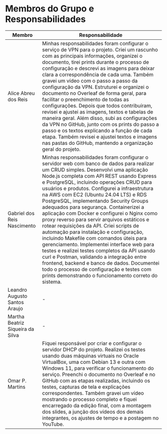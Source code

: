 # Membros do Grupo e Responsabilidades

| Membro | Responsabilidade |
|--------|---------|
| Alice Abreu dos Reis | Minhas responsabilidades foram configurar o serviço de VPN para o projeto. Criei um rascunho com as principais informações, organizei o documento, tirei prints durante o processo de configuração e descrevi as imagens para deixar clara a correspondência de cada uma. Também gravei um vídeo com o passo a passo da configuração da VPN. Estruturei e organizei o documento no Overleaf de forma geral, para facilitar o preenchimento de todas as configurações. Depois que todos contribuíram, revisei e ajustei as imagens, textos e tabelas de maneira geral. Além disso, subi as configurações da VPN no GitHub, junto com os prints do passo a passo e os textos explicando a função de cada etapa. Também revisei e ajustei textos e imagens nas pastas do GitHub, mantendo a organização geral do projeto.    |
| Gabriel dos Reis Nascimento | Minhas responsabilidades foram configurar o servidor web com banco de dados para realizar um CRUD simples. Desenvolvi uma aplicação Node.js completa com API REST usando Express e PostgreSQL, incluindo operações CRUD para usuários e produtos. Configurei a infraestrutura na AWS com EC2 (Ubuntu 24.04 LTS) e RDS PostgreSQL, implementando Security Groups adequados para segurança. Containerizei a aplicação com Docker e configurei o Nginx como proxy reverso para servir arquivos estáticos e rotear requisições da API. Criei scripts de automação para instalação e configuração, incluindo Makefile com comandos úteis para gerenciamento. Implementei interface web para testes e realizei testes completos da API usando curl e Postman, validando a integração entre frontend, backend e banco de dados. Documentei todo o processo de configuração e testes com prints demonstrando o funcionamento correto do sistema. |
| Leandro Augusto Santos Araujo | - |
| Martha Beatriz Siqueira da Silva | - |
| Omar P. Martins| Fiquei responsável por criar e configurar o servidor DHCP do projeto. Realizei os testes usando duas máquinas virtuais no Oracle VirtualBox, uma com Debian 13 e outra com Windows 11, para verificar o funcionamento do serviço. Preenchi o documento no Overleaf e no GitHub com as etapas realizadas, incluindo os testes, capturas de tela e explicações correspondentes. Também gravei um vídeo mostrando o processo completo e fiquei encarregado da edição final, com a montagem dos slides, a junção dos vídeos dos demais integrantes, os ajustes de tempo e a postagem no YouTube. |
